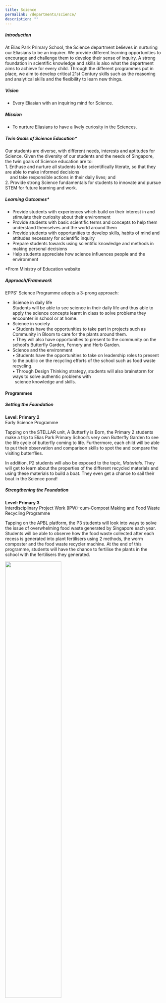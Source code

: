 ```yaml
---
title: Science
permalink: /departments/science/
description: ""
---
```

<!--### Science-->

##### Introduction  

At Elias Park Primary School, the Science department believes in nurturing our Eliasians to be an inquirer. We provide different learning opportunities to encourage and challenge them to develop their sense of inquiry. A strong foundation in scientific knowledge and skills is also what the department aims to achieve for every child. Through the different programmes put in place, we aim to develop critical 21st Century skills such as the reasoning and analytical skills and the flexibility to learn new things.&nbsp;&nbsp;

  

##### Vision

* Every Eliasian with an inquiring mind for Science.  

  

##### Mission

* To nurture Eliasians to have a lively&nbsp;curiosity&nbsp;in the Sciences.  
  

##### Twin Goals of Science Education*

Our students are diverse, with different needs, interests and aptitudes for Science. Given the diversity of our students and the needs of Singapore, the twin goals of Science education are to:  
1\. Enthuse and nurture all students to be scientifically literate, so that they are able to make informed decisions  
&nbsp; &nbsp; and take responsible actions in their daily lives; and  
2\. Provide strong Science fundamentals for students to innovate and pursue STEM for future learning and work.

##### Learning Outcomes*

*   Provide students with experiences which build on their interest in and stimulate their curiosity about their environment&nbsp;
*   Provide students with basic scientific terms and concepts to help them understand themselves and the world around them&nbsp;
*   Provide students with opportunities to develop skills, habits of mind and attitudes necessary for scientific inquiry&nbsp;
*   Prepare students towards using scientific knowledge and methods in making personal decisions
*   Help students appreciate how science influences people and the environment

\*From Ministry of Education website  
  

##### Approach/Framework

EPPS' Science Programme adopts a 3-prong approach: &nbsp;

*   Science in daily life  
Students will be able to see science in their daily life and thus able to apply the science concepts learnt in class to solve problems they encounter in school or at home.&nbsp;
*   Science in society  
    •&nbsp;Students have the opportunities to take part in projects such as Community in Bloom to care for the plants around them.  
    • They will also have opportunities to present to the community on the school’s Butterfly Garden, Fernery and Herb Garden.
*   Science and the environment  
    • Students have the opportunities to take on leadership roles to present to the public on the recycling efforts of the school such as food waste recycling.  
    • Through&nbsp;Design Thinking strategy, students will also brainstorm for ways to solve authentic problems with  
    &nbsp; science knowledge and skills.  
    

#### Programmes

#####  Setting the Foundation

**Level: Primary 2**<br>
Early Science Programme

Tapping on the STELLAR unit, A Butterfly is Born, the Primary 2 students make a trip to Elias Park Primary School’s very own Butterfly Garden to see the life cycle of butterfly coming to life. Furthermore, each child will be able to put their observation and comparison skills to spot the and compare the visiting butterflies.

  

In addition, P2 students will also be exposed to the topic,&nbsp;_Materials_. They will get to learn about the properties of the different recycled materials and using these materials to build a boat. They even get a chance to sail their boat in the Science pond!

##### Strengthening the Foundation

**Level: Primary 3** <br>
Interdisciplinary Project Work (IPW)-cum-Compost Making and Food Waste Recycling Programme

Tapping on the APBL platform, the P3 students will look into ways to solve the issue of overwhelming&nbsp;food waste generated by Singapore each year.&nbsp; Students will be able to observe how the food waste collected after each recess is generated into plant fertilisers using 2 methods, the worm composter and the food waste recycler machine. At the end of this programme, students will have the chance to fertilise the plants in the school with the fertilisers they generated.

<img src="/images/sci1.png" style="width:60%">

**Levels: Primary 4 &amp; 5**  
<br>Excellence 2000 (E2K) Science Programme

Primary 4 and 5 students who demonstrate interest and ability in Science will be selected for the E2K programme. This programme engages students in scientific investigations involving advanced science concepts. It aims to engage students in scientific inquiry that will help them to develop the habits, attitudes and dispositions scientists possess as well as to gain important 21st century competencies such as critical and inventive thinking and effective communication skills.  

  

##### Experiencing Success

**Level: Primary 5**
<br>P5 Science Learning Journey to NEWater Visitor Centre

The Primary 5 students will visit the NEWater Visitor Centre and will take part in the NEWater Scientist Programme. The primary aim of this activity was to get students to understand the water cycle in relation to the topic that they learnt in school. Simultaneously, students will be enlightened about Singapore’s solution to water sustainability.

To make learning enjoyable at the centre, students had to explore the NEWater Visitor Centre for answers to questions posed in a Science-based worksheet within 45 minutes. Some of the questions posed were facts of NEWater, Singapore’s Water History of the past and present, ways to conserve water and the water cycle.

<img src="/images/sci2.png" style="width:60%">

**Levels: Primary 2, 4 and 5**
<br>The Elias Butterfly Garden

The Science department created a vibrant butterfly garden attracting a diverse species of butterflies. This provides a platform for our Eliasians to observe animal adaptation and life cycle of insects in the animals’ natural habitat. An ICT-enriched Butterfly Trail was developed based on the 5Es (Engagement, Exploration, Explanation, Elaboration and Evaluation) Instructional Model. The trail provides opportunities for students to go through the 5Es process based on the 3 main topics – Diversity (P3), Life Cycle (P4) and Adaptations (P6). In the garden, Eliasians will be able to observe the different stages in the life cycle of a butterfly. They will also observe how the caterpillars evolve to adapt to the environment by having different structures to protect them from the predators. Through the activities in this garden, it will foster the Spatial Intelligence and Naturalist Intelligences in our Eliasians to raise their environmental awareness.

<img src="/images/sci3.png" style="width:60%">

**Levels: Primary 3 &amp; 5** <br>&nbsp;  
Hydroponics@EPPS  

The newly constructed nutrient film technique (NFT) hydroponics system is our newest addition to our Science Garden. NFT is a hydroponic technique where in a very shallow stream of water containing all the dissolved nutrients required for plant growth is re-circulated past the bare roots of plants in a watertight gully. Besides introducing the importance of food sustainability (Ministry of Environment and Sustainability’s Green Plan 2030) in Singapore, this hydroponics system is also a learning centre for our P3 and P5 students on Plant System and IPW programme respectively.

<img src="/images/sci4.png" style="width:60%">

**Levels: Primary 5 &amp; 6**<br>&nbsp;  
Navitas Eliascus 

The Navitas Eliascus is a project that harnesses solar and wind as renewable energy. It addresses our school’s needs of providing an experiment test-bed for habit of inquiry. Through the Navitas Eliascus, we are able to instil the five attributes of an Eliasian in students – Scholar, Sportsman, Artist, Citizen and Leader. Similarly, the project is able to cater to the students’ multiple intelligences and the different learning styles. Navitas Eliascus is a learning centre for the students of Elias Park Primary School and the community.

<img src="/images/sci5.png" style="width:60%">

**For Science Monitors and Green Ambassadors**

**Community in Bloom (CIB) Programme**

Every year, Elias Park Primary School would take part in the Community In Bloom (CIB) programme. National Parks Board (NParks) spearheaded the CIB programme, a partnership-based initiative to help create gardening communities in housing estates, educational institutions and organisations in Singapore. EPPS achieved our third Silver Award through the efforts of teachers and students.

<img src="/images/sci6.png" style="width:60%">